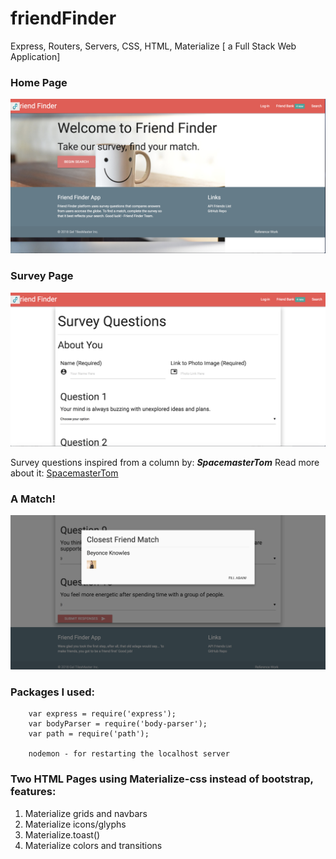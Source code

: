 # friendFinder
Express, Routers, Servers, CSS, HTML, Materialize   [ a Full Stack Web Application]



### Home Page 
![First Display](https://raw.githubusercontent.com/IamGiel/friendFinder/master/app/images/intro.png)

### Survey Page
![First Display](https://raw.githubusercontent.com/IamGiel/friendFinder/master/app/images/survey.png)

Survey questions inspired from a column by: **_SpacemasterTom_**
Read more about it: [SpacemasterTom](https://www.reddit.com/r/mbti/comments/45nis7/im_taking_the_personality_test_right_now_but_i/) 

### A Match!
![First Display](https://raw.githubusercontent.com/IamGiel/friendFinder/master/app/images/a%20match!.png)

### Packages I used:

```  
    var express = require('express');
    var bodyParser = require('body-parser');
    var path = require('path');

    nodemon - for restarting the localhost server
```
### Two HTML Pages using Materialize-css instead of bootstrap, features:
1.  Materialize grids and navbars
2. Materialize icons/glyphs
3. Materialize.toast()
4. Materialize colors and transitions
